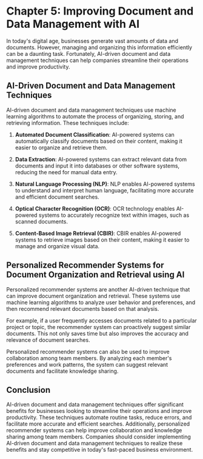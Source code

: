 Chapter 5: Improving Document and Data Management with AI
=========================================================

In today's digital age, businesses generate vast amounts of data and documents. However, managing and organizing this information efficiently can be a daunting task. Fortunately, AI-driven document and data management techniques can help companies streamline their operations and improve productivity.

AI-Driven Document and Data Management Techniques
-------------------------------------------------

AI-driven document and data management techniques use machine learning algorithms to automate the process of organizing, storing, and retrieving information. These techniques include:

1. **Automated Document Classification**: AI-powered systems can automatically classify documents based on their content, making it easier to organize and retrieve them.

2. **Data Extraction**: AI-powered systems can extract relevant data from documents and input it into databases or other software systems, reducing the need for manual data entry.

3. **Natural Language Processing (NLP)**: NLP enables AI-powered systems to understand and interpret human language, facilitating more accurate and efficient document searches.

4. **Optical Character Recognition (OCR)**: OCR technology enables AI-powered systems to accurately recognize text within images, such as scanned documents.

5. **Content-Based Image Retrieval (CBIR)**: CBIR enables AI-powered systems to retrieve images based on their content, making it easier to manage and organize visual data.

Personalized Recommender Systems for Document Organization and Retrieval using AI
---------------------------------------------------------------------------------

Personalized recommender systems are another AI-driven technique that can improve document organization and retrieval. These systems use machine learning algorithms to analyze user behavior and preferences, and then recommend relevant documents based on that analysis.

For example, if a user frequently accesses documents related to a particular project or topic, the recommender system can proactively suggest similar documents. This not only saves time but also improves the accuracy and relevance of document searches.

Personalized recommender systems can also be used to improve collaboration among team members. By analyzing each member's preferences and work patterns, the system can suggest relevant documents and facilitate knowledge sharing.

Conclusion
----------

AI-driven document and data management techniques offer significant benefits for businesses looking to streamline their operations and improve productivity. These techniques automate routine tasks, reduce errors, and facilitate more accurate and efficient searches. Additionally, personalized recommender systems can help improve collaboration and knowledge sharing among team members. Companies should consider implementing AI-driven document and data management techniques to realize these benefits and stay competitive in today's fast-paced business environment.
